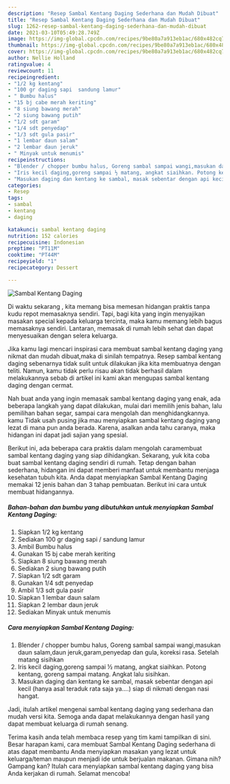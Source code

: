 ```yaml
---
description: "Resep Sambal Kentang Daging Sederhana dan Mudah Dibuat"
title: "Resep Sambal Kentang Daging Sederhana dan Mudah Dibuat"
slug: 1262-resep-sambal-kentang-daging-sederhana-dan-mudah-dibuat
date: 2021-03-10T05:49:28.749Z
image: https://img-global.cpcdn.com/recipes/9be80a7a913eb1ac/680x482cq70/sambal-kentang-daging-foto-resep-utama.jpg
thumbnail: https://img-global.cpcdn.com/recipes/9be80a7a913eb1ac/680x482cq70/sambal-kentang-daging-foto-resep-utama.jpg
cover: https://img-global.cpcdn.com/recipes/9be80a7a913eb1ac/680x482cq70/sambal-kentang-daging-foto-resep-utama.jpg
author: Nellie Holland
ratingvalue: 4
reviewcount: 11
recipeingredient:
- "1/2 kg kentang"
- "100 gr daging sapi  sandung lamur"
- " Bumbu halus"
- "15 bj cabe merah keriting"
- "8 siung bawang merah"
- "2 siung bawang putih"
- "1/2 sdt garam"
- "1/4 sdt penyedap"
- "1/3 sdt gula pasir"
- "1 lembar daun salam"
- "2 lembar daun jeruk"
- " Minyak untuk menumis"
recipeinstructions:
- "Blender / chopper bumbu halus, Goreng sambal sampai wangi,masukan daun salam,daun jeruk,garam,penyedap dan gula, koreksi rasa. Setelah matang sisihkan"
- "Iris kecil daging,goreng sampai ½ matang, angkat siaihkan. Potong kentang, goreng sampai matang. Angkat lalu sisihkan."
- "Masukan daging dan kentang ke sambal, masak sebentar dengan api kecil (hanya asal teraduk rata saja ya....) siap di nikmati dengan nasi hangat."
categories:
- Resep
tags:
- sambal
- kentang
- daging

katakunci: sambal kentang daging 
nutrition: 152 calories
recipecuisine: Indonesian
preptime: "PT11M"
cooktime: "PT44M"
recipeyield: "1"
recipecategory: Dessert

---
```



![Sambal Kentang Daging](https://img-global.cpcdn.com/recipes/9be80a7a913eb1ac/680x482cq70/sambal-kentang-daging-foto-resep-utama.jpg)

Di waktu  sekarang , kita memang bisa memesan hidangan praktis tanpa kudu repot memasaknya sendiri. Tapi, bagi kita yang ingin menyajikan masakan special kepada keluarga tercinta, maka kamu memang lebih bagus memasaknya sendiri. Lantaran, memasak di rumah lebih sehat dan dapat menyesuaikan dengan selera keluarga.

Jika kamu lagi mencari inspirasi cara membuat sambal kentang daging yang nikmat dan mudah dibuat,maka di sinilah tempatnya. Resep sambal kentang daging  sebenarnya tidak sulit untuk dilakukan jika kita membuatnya dengan teliti. Namun, kamu tidak perlu risau akan tidak berhasil dalam melakukannya 
sebab di artikel ini kami akan mengupas sambal kentang daging dengan cermat.  



Nah buat anda yang ingin memasak sambal kentang daging yang enak, ada beberapa langkah yang dapat dilakukan, mulai dari memilih jenis bahan, lalu pemilihan bahan segar, sampai cara mengolah dan menghidangkannya. kamu Tidak usah pusing jika mau menyiapkan sambal kentang daging yang lezat di mana pun anda berada. Karena, asalkan anda  tahu caranya, maka hidangan ini dapat jadi sajian yang spesial.

Berikut ini, ada beberapa cara praktis  dalam mengolah caramembuat sambal kentang daging yang siap dihidangkan. Sekarang, yuk kita coba buat sambal kentang daging sendiri di rumah. Tetap dengan bahan sederhana, hidangan ini dapat memberi manfaat untuk membantu menjaga kesehatan tubuh kita. Anda dapat menyiapkan Sambal Kentang Daging memakai 12 jenis bahan dan 3 tahap pembuatan. Berikut ini cara untuk membuat hidangannya.

<!--inarticleads1-->

##### Bahan-bahan dan bumbu yang dibutuhkan untuk menyiapkan Sambal Kentang Daging:

1. Siapkan 1/2 kg kentang
1. Sediakan 100 gr daging sapi / sandung lamur
1. Ambil  Bumbu halus
1. Gunakan 15 bj cabe merah keriting
1. Siapkan 8 siung bawang merah
1. Sediakan 2 siung bawang putih
1. Siapkan 1/2 sdt garam
1. Gunakan 1/4 sdt penyedap
1. Ambil 1/3 sdt gula pasir
1. Siapkan 1 lembar daun salam
1. Siapkan 2 lembar daun jeruk
1. Sediakan  Minyak untuk menumis




<!--inarticleads2-->

##### Cara menyiapkan Sambal Kentang Daging:

1. Blender / chopper bumbu halus, Goreng sambal sampai wangi,masukan daun salam,daun jeruk,garam,penyedap dan gula, koreksi rasa. Setelah matang sisihkan
1. Iris kecil daging,goreng sampai ½ matang, angkat siaihkan. Potong kentang, goreng sampai matang. Angkat lalu sisihkan.
1. Masukan daging dan kentang ke sambal, masak sebentar dengan api kecil (hanya asal teraduk rata saja ya....) siap di nikmati dengan nasi hangat.




Jadi, itulah artikel mengenai  sambal kentang daging  yang sederhana dan mudah versi kita. Semoga anda dapat melakukannya dengan hasil yang dapat membuat keluarga di rumah senang. 

Terima kasih anda telah membaca resep yang tim kami tampilkan di sini. Besar harapan kami, cara membuat  Sambal Kentang Daging sederhana di atas dapat membantu Anda menyiapkan masakan yang lezat untuk keluarga/teman maupun menjadi ide untuk berjualan makanan. Gimana nih? Gampang kan? Itulah cara menyiapkan sambal kentang daging yang bisa Anda kerjakan di rumah. Selamat mencoba!

